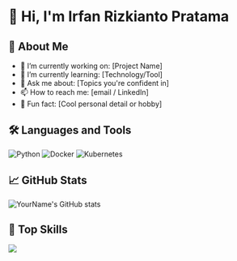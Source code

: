 # 👋 Hi, I'm Irfan Rizkianto Pratama

## 💼 About Me
- 🔭 I’m currently working on: [Project Name]
- 🌱 I’m currently learning: [Technology/Tool]
- 💬 Ask me about: [Topics you're confident in]
- 📫 How to reach me: [email / LinkedIn]
- 🧠 Fun fact: [Cool personal detail or hobby]

## 🛠️ Languages and Tools
![Python](https://img.shields.io/badge/Python-3670A0?style=for-the-badge&logo=python&logoColor=yellow)
![Docker](https://img.shields.io/badge/Docker-0db7ed?style=for-the-badge&logo=docker&logoColor=white)
![Kubernetes](https://img.shields.io/badge/Kubernetes-326CE5?style=for-the-badge&logo=kubernetes&logoColor=white)
<!-- Tambahkan lainnya sesuai stack kamu -->

## 📈 GitHub Stats
![YourName's GitHub stats](https://github-readme-stats.vercel.app/api?username=irfanrp&show_icons=true&theme=github_dark)

## 🧠 Top Skills
[![](https://github-readme-stats.vercel.app/api/top-langs/?username=irfanrp&layout=compact)](https://github.com/yourusername)
